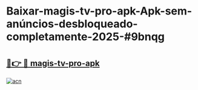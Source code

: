 # Baixar-magis-tv-pro-apk-Apk-sem-anúncios-desbloqueado-completamente-2025-#9bnqg

# <h2><a href="https://ainizakaria.my?title=magis-tv-pro-apk&ref=24M">🔗👉 🔴 magis-tv-pro-apk</a></h2>

[![acn](https://github.com/user-attachments/assets/0f9c940e-d8b0-45ae-aac7-cd30a18b3e1c)](https://ainizakaria.my?title=magis-tv-pro-apk&ref=24M)

